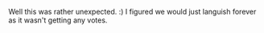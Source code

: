 Well this was rather unexpected. :) I figured we would just languish forever as it wasn't getting any votes. 